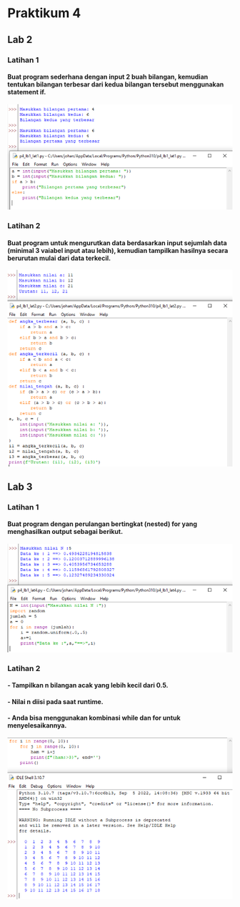  # Praktikum 4
 ## Lab 2
 ### Latihan 1
 
 #### Buat program sederhana dengan input 2 buah bilangan, kemudian tentukan bilangan terbesar dari kedua bilangan tersebut menggunakan statement if.
 
 ![gambar1](gambar/prak4_1.png)
 
 ### Latihan 2
 #### Buat program untuk mengurutkan data berdasarkan input sejumlah data (minimal 3 vaiabel input atau lebih), kemudian tampilkan hasilnya secara berurutan mulai dari data terkecil.

![gambar1](gambar/prak4_2.png)

## Lab 3
### Latihan 1

#### Buat program dengan perulangan bertingkat (nested) for yang menghasilkan output sebagai berikut.

![gambar1](gambar/prak4_3.png)

### Latihan 2

#### - Tampilkan n bilangan acak yang lebih kecil dari 0.5.
#### - Nilai n diisi pada saat runtime.
#### - Anda bisa menggunakan kombinasi while dan for untuk menyelesaikannya.

![gambar1](gambar/prak4_4.png)
